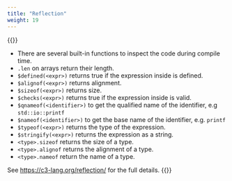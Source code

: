 ```yaml
---
title: "Reflection"
weight: 19
---
```

{{<start>}}
- There are several built-in functions to inspect the code during compile time.
- `.len` on arrays return their length.
- `$defined(<expr>)` returns true if the expression inside is defined.
- `$alignof(<expr>)` returns alignment.
- `$sizeof(<expr>)` returns size.
- `$checks(<expr>)` returns true if the expression inside is valid.
- `$qnameof(<identifier>)` to get the qualified name of the identifier, e.g `std::io::printf`
- `$nameof(<identifier>)` to get the base name of the identifier, e.g. `printf`
- `$typeof(<expr>)` returns the type of the expression.
- `$stringify(<expr>)` returns the expression as a string.
- `<type>.sizeof` returns the size of a type.
- `<type>.alignof` returns the alignment of a type.
- `<type>.nameof` return the name of a type.

See https://c3-lang.org/reflection/ for the full details.
{{<end19>}}
